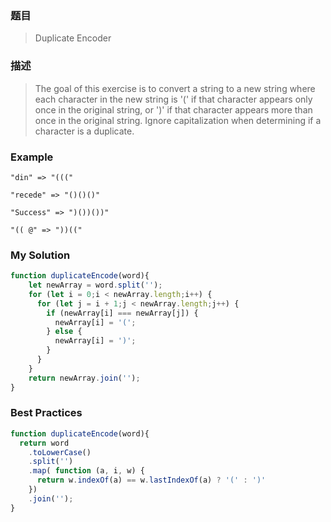 ### 题目
> Duplicate Encoder

### 描述
>The goal of this exercise is to convert a string to a new string where each character in the new string is '(' if that character appears only once in the original string, or ')' if that character appears more than once in the original string. Ignore capitalization when determining if a character is a duplicate.

### Example
```
"din" => "((("

"recede" => "()()()"

"Success" => ")())())"

"(( @" => "))(("
```

### My Solution
```javascript
function duplicateEncode(word){
    let newArray = word.split('');
    for (let i = 0;i < newArray.length;i++) {
      for (let j = i + 1;j < newArray.length;j++) {
        if (newArray[i] === newArray[j]) {
          newArray[i] = '(';
        } else {
          newArray[i] = ')';
        }
      }
    }
    return newArray.join('');
}
```

### Best Practices
```javascript
function duplicateEncode(word){
  return word
    .toLowerCase()
    .split('')
    .map( function (a, i, w) {
      return w.indexOf(a) == w.lastIndexOf(a) ? '(' : ')'
    })
    .join('');
}
```
